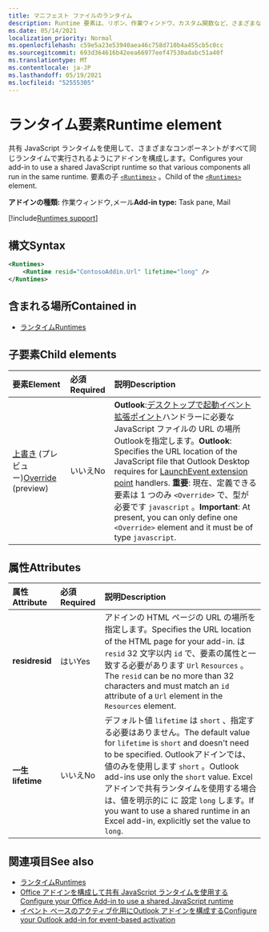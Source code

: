 ```yaml
---
title: マニフェスト ファイルのランタイム
description: Runtime 要素は、リボン、作業ウィンドウ、カスタム関数など、さまざまなコンポーネントに共有 JavaScript ランタイムを使用するようにアドインを構成します。
ms.date: 05/14/2021
localization_priority: Normal
ms.openlocfilehash: c59e5a23e53940aea46c758d710b4a455cb5c0cc
ms.sourcegitcommit: 693d364616b42eea66977eef47530adabc51a40f
ms.translationtype: MT
ms.contentlocale: ja-JP
ms.lasthandoff: 05/19/2021
ms.locfileid: "52555305"
---
```

# <a name="runtime-element"></a><span data-ttu-id="f3c84-103">ランタイム要素</span><span class="sxs-lookup"><span data-stu-id="f3c84-103">Runtime element</span></span>

<span data-ttu-id="f3c84-104">共有 JavaScript ランタイムを使用して、さまざまなコンポーネントがすべて同じランタイムで実行されるようにアドインを構成します。</span><span class="sxs-lookup"><span data-stu-id="f3c84-104">Configures your add-in to use a shared JavaScript runtime so that various components all run in the same runtime.</span></span> <span data-ttu-id="f3c84-105">要素の子 [`<Runtimes>`](runtimes.md) 。</span><span class="sxs-lookup"><span data-stu-id="f3c84-105">Child of the [`<Runtimes>`](runtimes.md) element.</span></span>

<span data-ttu-id="f3c84-106">**アドインの種類:** 作業ウィンドウ,メール</span><span class="sxs-lookup"><span data-stu-id="f3c84-106">**Add-in type:** Task pane, Mail</span></span>

[!include[Runtimes support](../../includes/runtimes-note.md)]

## <a name="syntax"></a><span data-ttu-id="f3c84-107">構文</span><span class="sxs-lookup"><span data-stu-id="f3c84-107">Syntax</span></span>

```XML
<Runtimes>
    <Runtime resid="ContosoAddin.Url" lifetime="long" />
</Runtimes>
```

## <a name="contained-in"></a><span data-ttu-id="f3c84-108">含まれる場所</span><span class="sxs-lookup"><span data-stu-id="f3c84-108">Contained in</span></span>

- [<span data-ttu-id="f3c84-109">ランタイム</span><span class="sxs-lookup"><span data-stu-id="f3c84-109">Runtimes</span></span>](runtimes.md)

## <a name="child-elements"></a><span data-ttu-id="f3c84-110">子要素</span><span class="sxs-lookup"><span data-stu-id="f3c84-110">Child elements</span></span>

|  <span data-ttu-id="f3c84-111">要素</span><span class="sxs-lookup"><span data-stu-id="f3c84-111">Element</span></span> |  <span data-ttu-id="f3c84-112">必須</span><span class="sxs-lookup"><span data-stu-id="f3c84-112">Required</span></span>  |  <span data-ttu-id="f3c84-113">説明</span><span class="sxs-lookup"><span data-stu-id="f3c84-113">Description</span></span>  |
|:-----|:-----|:-----|
| <span data-ttu-id="f3c84-114">[上書き](override.md) (プレビュー)</span><span class="sxs-lookup"><span data-stu-id="f3c84-114">[Override](override.md) (preview)</span></span> | <span data-ttu-id="f3c84-115">いいえ</span><span class="sxs-lookup"><span data-stu-id="f3c84-115">No</span></span> | <span data-ttu-id="f3c84-116">**Outlook**:[デスクトップで起動イベント拡張ポイント](../../reference/manifest/extensionpoint.md#launchevent-preview)ハンドラーに必要な JavaScript ファイルの URL の場所 Outlookを指定します。</span><span class="sxs-lookup"><span data-stu-id="f3c84-116">**Outlook**: Specifies the URL location of the JavaScript file that Outlook Desktop requires for [LaunchEvent extension point](../../reference/manifest/extensionpoint.md#launchevent-preview) handlers.</span></span> <span data-ttu-id="f3c84-117">**重要**: 現在、定義できる要素は 1 つのみ `<Override>` で、型が必要です `javascript` 。</span><span class="sxs-lookup"><span data-stu-id="f3c84-117">**Important**: At present, you can only define one `<Override>` element and it must be of type `javascript`.</span></span>|

## <a name="attributes"></a><span data-ttu-id="f3c84-118">属性</span><span class="sxs-lookup"><span data-stu-id="f3c84-118">Attributes</span></span>

|  <span data-ttu-id="f3c84-119">属性</span><span class="sxs-lookup"><span data-stu-id="f3c84-119">Attribute</span></span>  |  <span data-ttu-id="f3c84-120">必須</span><span class="sxs-lookup"><span data-stu-id="f3c84-120">Required</span></span>  |  <span data-ttu-id="f3c84-121">説明</span><span class="sxs-lookup"><span data-stu-id="f3c84-121">Description</span></span>  |
|:-----|:-----|:-----|
|  <span data-ttu-id="f3c84-122">**resid**</span><span class="sxs-lookup"><span data-stu-id="f3c84-122">**resid**</span></span>  |  <span data-ttu-id="f3c84-123">はい</span><span class="sxs-lookup"><span data-stu-id="f3c84-123">Yes</span></span>  | <span data-ttu-id="f3c84-124">アドインの HTML ページの URL の場所を指定します。</span><span class="sxs-lookup"><span data-stu-id="f3c84-124">Specifies the URL location of the HTML page for your add-in.</span></span> <span data-ttu-id="f3c84-125">は `resid` 32 文字以内 `id` で、要素の属性と一致する必要があります `Url` `Resources` 。</span><span class="sxs-lookup"><span data-stu-id="f3c84-125">The `resid` can be no more than 32 characters and must match an `id` attribute of a `Url` element in the `Resources` element.</span></span> |
|  <span data-ttu-id="f3c84-126">**一生**</span><span class="sxs-lookup"><span data-stu-id="f3c84-126">**lifetime**</span></span>  |  <span data-ttu-id="f3c84-127">いいえ</span><span class="sxs-lookup"><span data-stu-id="f3c84-127">No</span></span>  | <span data-ttu-id="f3c84-128">デフォルト値 `lifetime` は `short` 、指定する必要はありません。</span><span class="sxs-lookup"><span data-stu-id="f3c84-128">The default value for `lifetime` is `short` and doesn't need to be specified.</span></span> <span data-ttu-id="f3c84-129">Outlookアドインでは、値のみを使用します `short` 。</span><span class="sxs-lookup"><span data-stu-id="f3c84-129">Outlook add-ins use only the `short` value.</span></span> <span data-ttu-id="f3c84-130">Excel アドインで共有ランタイムを使用する場合は、値を明示的に に 設定 `long` します。</span><span class="sxs-lookup"><span data-stu-id="f3c84-130">If you want to use a shared runtime in an Excel add-in, explicitly set the value to `long`.</span></span> |

## <a name="see-also"></a><span data-ttu-id="f3c84-131">関連項目</span><span class="sxs-lookup"><span data-stu-id="f3c84-131">See also</span></span>

- [<span data-ttu-id="f3c84-132">ランタイム</span><span class="sxs-lookup"><span data-stu-id="f3c84-132">Runtimes</span></span>](runtimes.md)
- [<span data-ttu-id="f3c84-133">Office アドインを構成して共有 JavaScript ランタイムを使用する</span><span class="sxs-lookup"><span data-stu-id="f3c84-133">Configure your Office Add-in to use a shared JavaScript runtime</span></span>](../../develop/configure-your-add-in-to-use-a-shared-runtime.md)
- [<span data-ttu-id="f3c84-134">イベント ベースのアクティブ化用にOutlook アドインを構成する</span><span class="sxs-lookup"><span data-stu-id="f3c84-134">Configure your Outlook add-in for event-based activation</span></span>](../../outlook/autolaunch.md)
